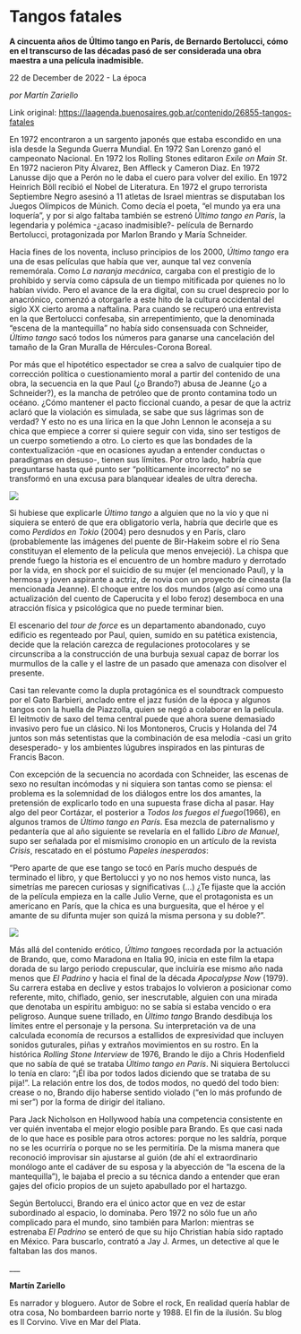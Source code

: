 # Tangos fatales

**A cincuenta años de Último tango en París, de Bernardo Bertolucci, cómo en el transcurso de las décadas pasó de ser considerada una obra maestra a una película inadmisible.**

22 de December de 2022 - La época

_por Martín Zariello_

Link original: https://laagenda.buenosaires.gob.ar/contenido/26855-tangos-fatales



En 1972 encontraron a un sargento japonés que estaba escondido en una isla desde la Segunda Guerra Mundial. En 1972 San Lorenzo ganó el campeonato Nacional. En 1972 los Rolling Stones editaron *Exile on Main St*. En 1972 nacieron Pity Álvarez, Ben Affleck y Cameron Diaz. En 1972 Lanusse dijo que a Perón no le daba el cuero para volver del exilio. En 1972 Heinrich Böll recibió el Nobel de Literatura. En 1972 el grupo terrorista Septiembre Negro asesinó a 11 atletas de Israel mientras se disputaban los Juegos Olímpicos de Múnich. Como decía el poeta, “el mundo ya era una loquería”, y por si algo faltaba también se estrenó *Último tango en París*, la legendaria y polémica -¿acaso inadmisible?- película de Bernardo Bertolucci, protagonizada por Marlon Brando y María Schneider.




Hacia fines de los noventa, incluso principios de los 2000, *Último tango* era una de esas películas que había que ver, aunque tal vez convenía rememórala. Como *La naranja mecánica*, cargaba con el prestigio de lo prohibido y servía como cápsula de un tiempo mitificada por quienes no lo habían vivido. Pero el avance de la era digital, con su cruel desprecio por lo anacrónico, comenzó a otorgarle a este hito de la cultura occidental del siglo XX cierto aroma a naftalina. Para cuando se recuperó una entrevista en la que Bertolucci confesaba, sin arrepentimiento, que la denominada “escena de la mantequilla” no había sido consensuada con Schneider, *Último tango* sacó todos los números para ganarse una cancelación del tamaño de la Gran Muralla de Hércules-Corona Boreal.




Por más que el hipotético espectador se crea a salvo de cualquier tipo de corrección política o cuestionamiento moral a partir del contenido de una obra, la secuencia en la que Paul (¿o Brando?) abusa de Jeanne (¿o a Schneider?), es la mancha de petróleo que de pronto contamina todo un océano. ¿Cómo mantener el pacto ficcional cuando, a pesar de que la actriz aclaró que la violación es simulada, se sabe que sus lágrimas son de verdad? Y esto no es una lírica en la que John Lennon le aconseja a su chica que empiece a correr si quiere seguir con vida, sino ser testigos de un cuerpo sometiendo a otro. Lo cierto es que las bondades de la contextualización -que en ocasiones ayudan a entender conductas o paradigmas en desuso-, tienen sus límites. Por otro lado, habría que preguntarse hasta qué punto ser “políticamente incorrecto” no se transformó en una excusa para blanquear ideales de ultra derecha.




![](https://cdn.feater.me/files/images/762727/04931b2d-2fa3-49b4-9503-e039bbe78726.jpg)




Si hubiese que explicarle *Último tango* a alguien que no la vio y que ni siquiera se enteró de que era obligatorio verla, habría que decirle que es como *Perdidos en Tokio* (2004) pero desnudos y en París, claro (probablemente las imágenes del puente de Bir-Hakeim sobre el río Sena constituyan el elemento de la película que menos envejeció). La chispa que prende fuego la historia es el encuentro de un hombre maduro y derrotado por la vida, en shock por el suicidio de su mujer (el mencionado Paul), y la hermosa y joven aspirante a actriz, de novia con un proyecto de cineasta (la mencionada Jeanne). El choque entre los dos mundos (algo así como una actualización del cuento de Caperucita y el lobo feroz) desemboca en una atracción física y psicológica que no puede terminar bien.




El escenario del *tour de force* es un departamento abandonado, cuyo edificio es regenteado por Paul, quien, sumido en su patética existencia, decide que la relación carezca de regulaciones protocolares y se circunscriba a la construcción de una burbuja sexual capaz de borrar los murmullos de la calle y el lastre de un pasado que amenaza con disolver el presente.




Casi tan relevante como la dupla protagónica es el soundtrack compuesto por el Gato Barbieri, anclado entre el jazz fusión de la época y algunos tangos con la huella de Piazzolla, quien se negó a colaborar en la película. El leitmotiv de saxo del tema central puede que ahora suene demasiado invasivo pero fue un clásico. Ni los Montoneros, Crucis y Holanda del 74 juntos son más setentistas que la combinación de esa melodía -casi un grito desesperado- y los ambientes lúgubres inspirados en las pinturas de Francis Bacon.




Con excepción de la secuencia no acordada con Schneider, las escenas de sexo no resultan incómodas y ni siquiera son tantas como se piensa: el problema es la solemnidad de los diálogos entre los dos amantes, la pretensión de explicarlo todo en una supuesta frase dicha al pasar. Hay algo del peor Cortázar, el posterior a *Todos los fuegos el fuego*(1966), en algunos tramos de *Último tango en París*. Esa mezcla de paternalismo y pedantería que al año siguiente se revelaría en el fallido *Libro de Manuel*, supo ser señalada por el mismísimo cronopio en un artículo de la revista *Crisis*, rescatado en el póstumo *Papeles inesperados*:




“Pero aparte de que ese tango se tocó en París mucho después de terminado el libro, y que Bertolucci y yo no nos hemos visto nunca, las simetrías me parecen curiosas y significativas (…) ¿Te fijaste que la acción de la película empieza en la calle Julio Verne, que el protagonista es un americano en París, que la chica es una burguesita, que el héroe y el amante de su difunta mujer son quizá la misma persona y su doble?”.




![](https://cdn.feater.me/files/images/762731/afecd51f-3eb2-4b91-a3ff-08c596f99a3a.jpg)




Más allá del contenido erótico, *Último tango*es recordada por la actuación de Brando, que, como Maradona en Italia 90, inicia en este film la etapa dorada de su largo periodo crepuscular, que incluiría ese mismo año nada menos que *El Padrino* y hacia el final de la década *Apocalypse Now* (1979). Su carrera estaba en declive y estos trabajos lo volvieron a posicionar como referente, mito, chiflado, genio, ser inescrutable, alguien con una mirada que denotaba un espíritu ambiguo: no se sabía si estaba vencido o era peligroso. Aunque suene trillado, en *Último tango* Brando desdibuja los límites entre el personaje y la persona. Su interpretación va de una calculada economía de recursos a estallidos de expresividad que incluyen sonidos guturales, piñas y extraños movimientos en su rostro. En la histórica *Rolling Stone Interview* de 1976, Brando le dijo a Chris Hodenfield que no sabía de qué se trataba *Último tango en París*. Ni siquiera Bertolucci lo tenía en claro: “¡Él iba por todos lados diciendo que se trataba de su pija!”. La relación entre los dos, de todos modos, no quedó del todo bien: crease o no, Brando dijo haberse sentido violado (“en lo más profundo de mi ser”) por la forma de dirigir del italiano.




Para Jack Nicholson en Hollywood había una competencia consistente en ver quién inventaba el mejor elogio posible para Brando. Es que casi nada de lo que hace es posible para otros actores: porque no les saldría, porque no se les ocurriría o porque no se les permitiría. De la misma manera que reconoció improvisar sin ajustarse al guión (de ahí el extraordinario monólogo ante el cadáver de su esposa y la abyección de “la escena de la mantequilla”), le bajaba el precio a su técnica dando a entender que eran gajes del oficio propios de un sujeto apabullado por el hartazgo.




Según Bertolucci, Brando era el único actor que en vez de estar subordinado al espacio, lo dominaba. Pero 1972 no sólo fue un año complicado para el mundo, sino también para Marlon: mientras se estrenaba *El Padrino* se enteró de que su hijo Christian había sido raptado en México. Para buscarlo, contrató a Jay J. Armes, un detective al que le faltaban las dos manos.




\_\_\_




**Martín Zariello**




Es narrador y bloguero. Autor de Sobre el rock, En realidad quería hablar de otra cosa, No bombardeen barrio norte y 1988. El fin de la ilusión. Su blog es Il Corvino. Vive en Mar del Plata.



